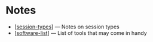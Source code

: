 # Notes

- [[session-types]] — Notes on session types
- [[software-list]] — List of tools that may come in handy

[//begin]: # "Autogenerated link references for markdown compatibility"
[session-types]: notes/session-types.md "Session Types"
[software-list]: software-list.md "Software List"
[//end]: # "Autogenerated link references"
